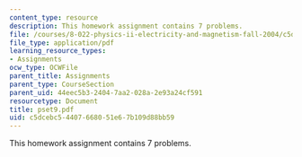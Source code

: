 ```yaml
---
content_type: resource
description: This homework assignment contains 7 problems.
file: /courses/8-022-physics-ii-electricity-and-magnetism-fall-2004/c5dcebc54407668051e67b109d88bb59_pset9.pdf
file_type: application/pdf
learning_resource_types:
- Assignments
ocw_type: OCWFile
parent_title: Assignments
parent_type: CourseSection
parent_uid: 44eec5b3-2404-7aa2-028a-2e93a24cf591
resourcetype: Document
title: pset9.pdf
uid: c5dcebc5-4407-6680-51e6-7b109d88bb59
---
```

This homework assignment contains 7 problems.

